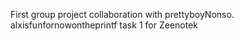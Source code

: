 First group project collaboration with prettyboyNonso.
alxisfunfornowontheprintf
task 1 for Zeenotek
